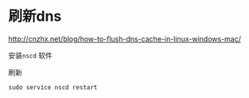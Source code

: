 # 刷新dns

http://cnzhx.net/blog/how-to-flush-dns-cache-in-linux-windows-mac/

安装`nscd` 软件


刷新

```
sudo service nscd restart
```